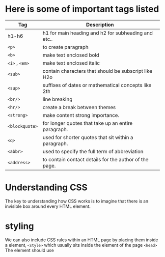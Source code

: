 # Here is some of important tags listed
|Tag| Description|
|---|------------|
|h1-h6| h1 for main heading and h2 for subheading and etc..|
| `<p>` | to create paragraph |
| `<b>`| make text enclosed  bold |
|   `<i>` , `<em>`| make text enclosed italic |
| `<sub>` | contain characters that should be subscript like H2o|
| `<sup>` |suffixes of dates or mathematical concepts like 2th |
| `<br/>` | line breaking |
| `<hr/>` | create a break between themes |
| `<strong>`|make content strong importance. |
| `<blockquote>` |  for longer quotes that take up an entire paragraph.|
| `<q>` | used for shorter quotes that sit within a paragraph. |
| `<abbr>` | used to specify the full term of abbreviation |
| `<address>`| to contain contact details for the author of the page.|



# Understanding CSS
The key to understanding how CSS works is to imagine that there is an invisible box around
every HTML element. 

# styling
We can also include CSS rules within an HTML page by placing 
them inside a element, `<style>` which usually sits inside the element of the page  `<head>`
The element should use <style> the attribute to indicate type that the styles are specified in
CSS. 
 
• We can use external CSS file by The <link> element can be used in an HTML document to tell the browser where to find the CSS file used to style the page.

# CSS Selectors
there is a table which summrize :

![](https://i.ibb.co/Qn9VKnW/selector.png)


# JavaScript Part

A script is a series of instructions that a computer can follow one-by-one.
Each individual instruction or step is known as a statement.
Statements should end with a semicolon.

In any webpage there are 3 basis layers  its stand for:
HTML as a content layer, CSS presentation layer, javascript as behavior layer.

java script like any language contains words and vocabulary to learn and there are rules and it is written in plain text like HTML & CSS. javascript is a case-sensitive language.  and its run where it found in page and to, we can use <script> element to link it in HTML 
to better practice separating JavaScript files by js extension. 

statement: individual  instruction that computer should follow each one should start one new-line and ends with semicolon which tells the interpreter when the step is over 
we can use /* text */ to make a comment on multi line and // text // on single line 

variable: temporary storage of information it needed to do its job and represent values that are likely to change 

# Data Types:
1. NUMERIC DATA TYPE: any number
2. STRING DATA TYPE:  between the quotation mark 
3. BOOLEAN DATA TYPE: true and false 
4. Arrays 
5. Objects 
6. undefined 
7. null 

# Rules for Variable :
1. Must begin with a letter or $ or _ and must not contain dash – or dot.
2. We can’t use keywords as variable 
3. its case sensitive 
4. use the variable name with meaning and use the Camel case.


# What is array  ?
array is a special type of variable. It doesn't
just store one value; it stores a list of values.














 




